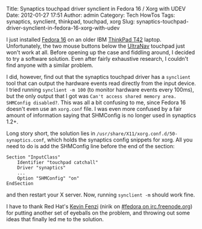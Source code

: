 Title: Synaptics touchpad driver synclient in Fedora 16 / Xorg with UDEV
Date: 2012-01-27 17:51
Author: admin
Category: Tech HowTos
Tags: synaptics, synclient, thinkpad, touchpad, xorg
Slug: synaptics-touchpad-driver-synclient-in-fedora-16-xorg-with-udev

I just installed [Fedora 16](http://fedoraproject.org) on an older IBM
[ThinkPad T42](http://www.thinkwiki.org/wiki/Category:T42) laptop.
Unfortunately, the two mouse buttons below the
[UltraNav](http://www.thinkwiki.org/wiki/UltraNav) touchpad just won't
work at all. Before opening up the case and fiddling around, I decided
to try a software solution. Even after fairly exhaustive research, I
couldn't find anyone with a similar problem.

I did, however, find out that the synaptics touchpad driver has a
`synclient` tool that can output the hardware events read directly from
the input device. I tried running `synclient -m 100` (to monitor
hardware events every 100ms), but the only output that I got was
`Can't access shared memory area. SHMConfig disabled?`. This was all a
bit confusing to me, since Fedora 16 doesn't even use an `xorg.conf`
file. I was even more confused by a fair amount of information saying
that SHMConfig is no longer used in synaptics 1.2+.

Long story short, the solution lies in
`/usr/share/X11/xorg.conf.d/50-synaptics.conf`, which holds the
synaptics config snippets for xorg. All you need to do is add the
SHMConfig line before the end of the section:

~~~~{.text}
Section "InputClass"
    Identifier "touchpad catchall"
    Driver "synaptics"
    ...
    Option "SHMConfig" "on"
EndSection
~~~~

and then restart your X server. Now, running `synclient -m` should work
fine.

I have to thank Red Hat's [Kevin
Fenzi](http://fedoraproject.org/wiki/User:Kevin) (nirik on [\#fedora on
irc.freenode.org](http://webchat.freenode.net/?randomnick=1&channels=fedora&uio=d4))
for putting another set of eyeballs on the problem, and throwing out
some ideas that finally led me to the solution.
